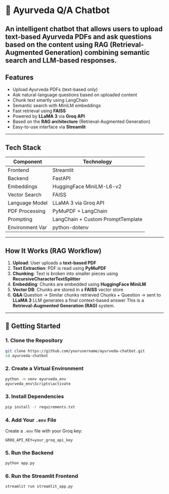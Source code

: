 # 🌿 Ayurveda Q/A Chatbot


An intelligent chatbot that allows users to upload **text-based Ayurveda PDFs** and ask questions based on the content using RAG (Retrieval-Augmented Generation) combining **semantic search** and **LLM-based responses**.
---

## Features

- Upload Ayurveda PDFs (text-based only) 
- Ask natural-language questions based on uploaded content
- Chunk text smartly using LangChain
- Semantic search with MiniLM embeddings
- Fast retrieval using **FAISS**
- Powered by **LLaMA 3** via **Groq API**
- Based on the **RAG architecture** (Retrieval-Augmented Generation)
- Easy-to-use interface via **Streamlit**

---

## Tech Stack

| Component        | Technology                             |
|------------------|-----------------------------------------|
| Frontend         | Streamlit                              |
| Backend          | FastAPI                                |
| Embeddings       | HuggingFace MiniLM-L6-v2               |
| Vector Search    | FAISS                                  |
| Language Model   | LLaMA 3 via Groq API                   |
| PDF Processing   | PyMuPDF + LangChain                    |
| Prompting        | LangChain + Custom PromptTemplate      |
| Environment Var  | python-dotenv                          |

---

##  How It Works (RAG Workflow)

1. **Upload**: User uploads a **text-based PDF**
2. **Text Extraction**: PDF is read using **PyMuPDF**
3. **Chunking**: Text is broken into smaller pieces using **RecursiveCharacterTextSplitter**
4. **Embedding**: Chunks are embedded using **HuggingFace MiniLM**
5. **Vector DB**: Chunks are stored in a **FAISS** vector store
6. **Q&A**:Question → Similar chunks retrieved
           Chunks + Question → sent to **LLaMA 3** 
           LLM generates a final context-based answer
           This is a **Retrieval-Augmented Generation (RAG)** system.             

---

## 🚀 Getting Started

### 1. Clone the Repository

```bash
git clone https://github.com/yourusername/ayurveda-chatbot.git
cd ayurveda-chatbot
```

### 2. Create a Virtual Environment

```bash
python -m venv ayurveda_env
ayurveda_env\Scripts\activate  
```

### 3. Install Dependencies

```bash
pip install -r requirements.txt
```

### 4. Add Your `.env` File

Create a `.env` file with your Groq key:

```env
GROQ_API_KEY=your_groq_api_key
```

### 5. Run the Backend

```bash
python app.py
```

### 6. Run the Streamlit Frontend

```bash
streamlit run streamlit_app.py
```


